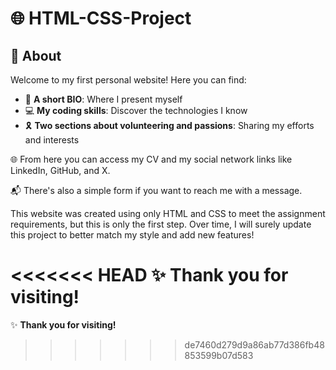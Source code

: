 # 🌐 HTML-CSS-Project

## 👋 About

Welcome to my first personal website! Here you can find:

- 👤 **A short BIO**: Where I present myself
- 💻 **My coding skills**: Discover the technologies I know
- 🎗 **Two sections about volunteering and passions**: Sharing my efforts and interests

🌐 From here you can access my CV and my social network links like LinkedIn, GitHub, and X.

📬 There's also a simple form if you want to reach me with a message.

This website was created using only HTML and CSS to meet the assignment requirements, but this is only the first step. Over time, I will surely update this project to better match my style and add new features!

<<<<<<< HEAD
✨ **Thank you for visiting!**
=======
✨ **Thank you for visiting!**
>>>>>>> de7460d279d9a86ab77d386fb48853599b07d583
